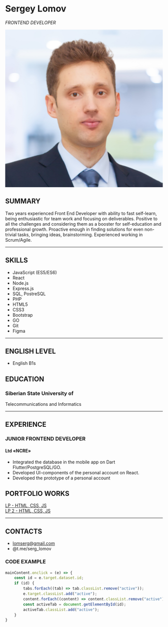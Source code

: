 # **Sergey Lomov**  
_FRONTEND DEVELOPER_


![photo](photo.jpeg)


## **SUMMARY**
Two years experienced Front End
Developer with ability to fast self-learn,
being enthusiastic for team work and
focusing on deliverables. Positive to all
the challenges and considering them
as a booster for self-education and
professional growth. Proactive enough
in finding solutions for even non-trivial
tasks, bringing ideas, brainstorming.
Experienced working in Scrum/Agile.
___

## **SKILLS**

- JavaScript (ES5/ES6)
- React
- Node.js
- Express.js
- SQL, PostreSQL
- PHP
- HTML5
- CSS3
- Bootstrap
- GO
- Git
- Figma
___
## **ENGLISH LEVEL**
- English B1s

## **EDUCATION**

### Siberian State University of
Telecommunications and
Informatics
___
## **EXPERIENCE**

### JUNIOR FRONTEND DEVELOPER
#### Ltd «NCRE»
- Integrated the database in the mobile app on
  Dart Flutter/PostgreSQL/GO.
- Developed UI-components of the personal
  account on React.
- Developed the prototype of a personal account

## **PORTFOLIO WORKS**

[LP - HTML, CSS, JS](https://promo.ecotelecom.ru/)  
[LP 2 - HTML, CSS, JS](https://hr.ecotelecom.ru/)

___
## CONTACTS
- lomserg@gmail.com
- @t.me/serg_lomov

### CODE EXAMPLE
```javascript
mainContent.onclick = (e) => {
    const id = e.target.dataset.id;
    if (id) {
        tabs.forEach((tab) => tab.classList.remove("active"));
        e.target.classList.add("active");
        content.forEach((content) => content.classList.remove("active"));
        const activeTab = document.getElementById(id);
        activeTab.classList.add("active");
    }
}

```